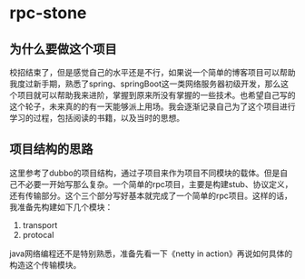 # rpc-stone

## 为什么要做这个项目
校招结束了，但是感觉自己的水平还是不行，如果说一个简单的博客项目可以帮助我度过新手期，熟悉了spring、springBoot这一类网络服务器初级开发，那么这个项目就可以帮助我来进阶，掌握到原来所没有掌握的一些技术。也希望自己写的这个轮子，未来真的的有一天能够派上用场。我会逐渐记录自己为了这个项目进行学习的过程，包括阅读的书籍，以及当时的思想。

## 项目结构的思路
这里参考了dubbo的项目结构，通过子项目来作为项目不同模块的载体。但是自己不必要一开始写那么复杂。一个简单的rpc项目，主要是构建stub、协议定义，还有传输部分。这个三个部分写好基本就完成了一个简单的rpc项目。这样的话，我准备先构建如下几个模块：

1. transport
2. protocal

java网络编程还不是特别熟悉，准备先看一下《netty in action》再说如何具体的构造这个传输模块。
